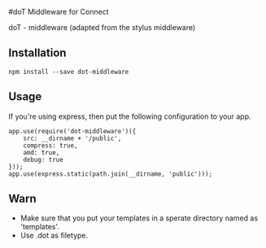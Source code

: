 #doT Middleware for Connect

doT - middleware (adapted from the stylus middleware)


## Installation

	npm install --save dot-middleware

## Usage

If you're using express, then put the following configuration to your app.

	app.use(require('dot-middleware')({
	    src: __dirname + '/public',
	    compress: true,
	    amd: true,
	    debug: true
	}));
	app.use(express.static(path.join(__dirname, 'public')));

## Warn

* Make sure that you put your templates in a sperate directory named as 'templates'.
* Use .dot as filetype.

